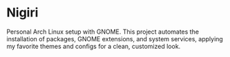 # Nigiri

Personal Arch Linux setup with GNOME. This project automates the installation of
packages, GNOME extensions, and system services, applying my favorite themes and
configs for a clean, customized look.
